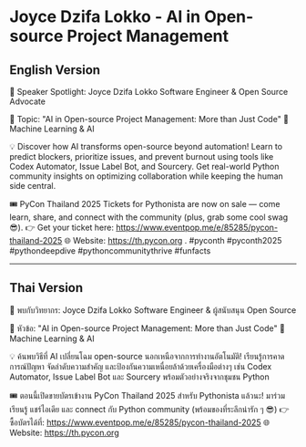 # Joyce Dzifa Lokko - AI in Open-source Project Management

## English Version

🎤 Speaker Spotlight: Joyce Dzifa Lokko
Software Engineer & Open Source Advocate

📌 Topic: "AI in Open-source Project Management: More than Just Code"
🤖 Machine Learning & AI

💡 Discover how AI transforms open-source beyond automation! Learn to predict blockers, prioritize issues, and prevent burnout using tools like Codex Automator, Issue Label Bot, and Sourcery. Get real-world Python community insights on optimizing collaboration while keeping the human side central.

🎟️ PyCon Thailand 2025 Tickets for Pythonista are now on sale — come learn, share, and connect with the community (plus, grab some cool swag 😎).
👉 Get your ticket here: https://www.eventpop.me/e/85285/pycon-thailand-2025
🌐 Website: https://th.pycon.org 
.
#pyconth #pyconth2025 #pythondeepdive #pythoncommunitythrive #funfacts

---

## Thai Version

🎤 พบกับวิทยากร: Joyce Dzifa Lokko
Software Engineer & ผู้สนับสนุน Open Source

📌 หัวข้อ: "AI in Open-source Project Management: More than Just Code"
🤖 Machine Learning & AI

💡 ค้นพบวิธีที่ AI เปลี่ยนโฉม open-source นอกเหนือจากการทำงานอัตโนมัติ! เรียนรู้การคาดการณ์ปัญหา จัดลำดับความสำคัญ และป้องกันความเหนื่อยล้าด้วยเครื่องมือต่างๆ เช่น Codex Automator, Issue Label Bot และ Sourcery พร้อมตัวอย่างจริงจากชุมชน Python

🎟️ ตอนนี้เปิดขายบัตรเข้างาน PyCon Thailand 2025 สำหรับ Pythonista แล้วนะ!
มาร่วมเรียนรู้ แชร์ไอเดีย และ connect กับ Python community (พร้อมของที่ระลึกน่ารัก ๆ 😎)
👉 ซื้อบัตรได้ที่: https://www.eventpop.me/e/85285/pycon-thailand-2025
🌐 Website: https://th.pycon.org